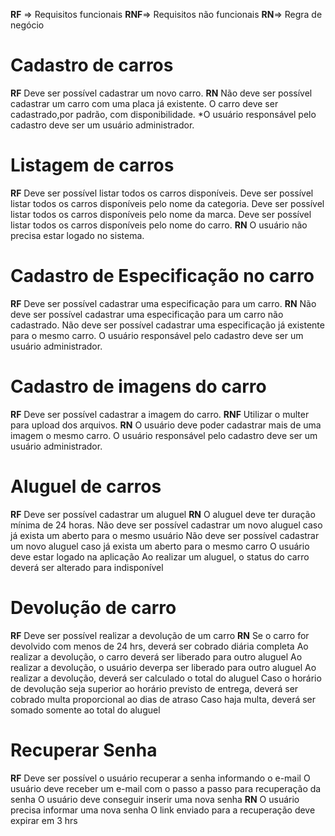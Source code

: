 **RF** => Requisitos funcionais 
**RNF**=> Requisitos não funcionais
**RN**=> Regra de negócio

# Cadastro de carros
**RF**
Deve ser possível cadastrar um novo carro.
**RN**
Não deve ser possível cadastrar um carro com uma placa já existente.
O carro deve ser cadastrado,por padrão, com disponibilidade.
*O usuário responsável pelo cadastro deve ser um usuário administrador.

# Listagem de carros
**RF**
Deve ser possível listar todos os carros disponíveis.
Deve ser possível listar todos os carros disponíveis pelo nome da categoria.
Deve ser possível listar todos os carros disponíveis pelo nome da marca.
Deve ser possível listar todos os carros disponíveis pelo nome do carro.
**RN**
O usuário não precisa estar logado no sistema.

# Cadastro de Especificação no carro
**RF**
Deve ser possível cadastrar uma especificação para um carro.
**RN**
Não deve ser possível cadastrar uma especificação para um carro não cadastrado.
Não deve ser possível cadastrar uma especificação já existente para o mesmo carro.
O usuário responsável pelo cadastro deve ser um usuário administrador.

# Cadastro de imagens do carro
**RF**
Deve ser possível cadastrar a imagem do carro.
**RNF**
Utilizar o multer para upload dos arquivos.
**RN**
O usuário deve poder cadastrar mais de uma imagem o mesmo carro.
O usuário responsável pelo cadastro deve ser um usuário administrador.

# Aluguel de carros 
**RF**
Deve ser possível cadastrar um aluguel
**RN**
O aluguel deve ter duração mínima de 24 horas.
Não deve ser possível cadastrar um novo aluguel caso já exista um aberto para o mesmo usuário
Não deve ser possível cadastrar um novo aluguel caso já exista um aberto para o mesmo carro
O usuário deve estar logado na aplicação
Ao realizar um aluguel, o status do carro deverá ser alterado para indisponível

# Devolução de carro
**RF**
Deve ser possível realizar a devolução de um carro
**RN**
Se o carro for devolvido com menos de 24 hrs, deverá ser cobrado diária completa
Ao realizar a devolução, o carro deverá ser liberado para outro aluguel
Ao realizar a devolução, o usuário deverpa ser liberado para  outro aluguel
Ao realizar a devolução, deverá ser calculado o total do aluguel
Caso o horário de devolução seja superior ao horário previsto de entrega, deverá ser cobrado multa proporcional ao dias de atraso
Caso haja multa, deverá ser somado somente ao total do aluguel

# Recuperar Senha 
**RF**
Deve ser possível o usuário recuperar a senha informando o e-mail
O usuário deve receber um e-mail com o passo a passo para recuperação da senha 
O usuário deve conseguir inserir uma nova senha
**RN**
O usuário precisa informar uma nova senha
O link enviado para a recuperação deve expirar em 3 hrs
